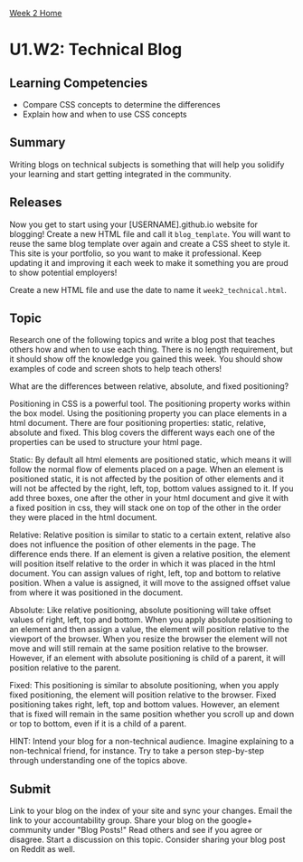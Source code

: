 [Week 2 Home](./)

# U1.W2: Technical Blog

## Learning Competencies
- Compare CSS concepts to determine the differences
- Explain how and when to use CSS concepts


## Summary
Writing blogs on technical subjects is something that will help you solidify your learning and start getting integrated in the community. 

## Releases
Now you get to start using your [USERNAME].github.io website for blogging! Create a new HTML file and call it `blog_template`. You will want to reuse the same blog template over again and create a CSS sheet to style it. This site is your portfolio, so you want to make it professional. Keep updating it and improving it each week to make it something you are proud to show potential employers!

Create a new HTML file and use the date to name it `week2_technical.html`. 

## Topic
Research one of the following topics and write a blog post that teaches others how and when to use each thing. There is no length requirement, but it should show off the knowledge you gained this week. You should show examples of code and screen shots to help teach others!

What are the differences between relative, absolute, and fixed positioning? 

Positioning in CSS is a powerful tool.  The positioning property works within the box model. Using the positioning property you can place elements in a html document. There are four positioning properties: static, relative, absolute and fixed.  This blog covers the different ways each one of the properties can be used to structure your html page.

Static:  By default  all html elements are positioned static, which means it will follow the normal flow of elements placed on a page.  When an element is positioned static, it is not affected by the position of other elements and it will not be affected by the right, left, top, bottom values assigned to it.  If you add three boxes, one after the other in your html document and give it with a fixed position in css, they will stack one on top of the other in the order they were placed in the html document.

Relative: Relative position is similar to static to a certain extent, relative also does not influence the position of other elements in the page.  The difference ends there.  If an element is given a relative position, the element will position itself relative to the order in which it was placed in the html document.  You can assign values of right, left, top and bottom to relative position.  When a value is assigned, it will move to the assigned offset value from where it was positioned in the document.

Absolute:  Like relative positioning, absolute positioning will take offset values of right, left, top and bottom.  When you apply absolute positioning to an element and then assign a value, the element will position relative to the viewport of the browser.  When you resize the browser the element will not move and will still remain at the same position relative to the browser.  However, if an element with absolute positioning is child of a parent, it will position relative to the parent.

Fixed:  This positioning is similar to absolute positioning, when you apply fixed positioning, the element will position relative to the browser.  Fixed positioning takes right, left, top and bottom values.  However, an element that is fixed will remain in the same position whether you scroll up and down or top to bottom, even if it is a child of a parent.


HINT: Intend your blog for a non-technical audience. Imagine explaining to a non-technical friend, for instance. Try to take a person step-by-step through understanding one of the topics above.


## Submit
Link to your blog on the index of your site and sync your changes. Email the link to your accountability group.
Share your blog on the google+ community under "Blog Posts!" Read others and see if you agree or disagree. Start a discussion on this topic.  Consider sharing your blog post on Reddit as well.


